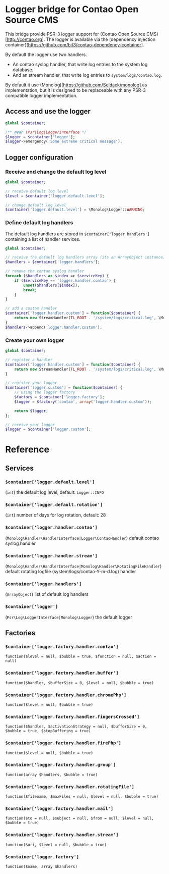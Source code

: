 Logger bridge for Contao Open Source CMS
========================================

This bridge provide PSR-3 logger support for (Contao Open Source CMS)[http://contao.org].
The logger is available via the (dependency injection container)[https://github.com/bit3/contao-dependency-container].

By default the logger use two handlers.
* An contao syslog handler, that write log entries to the system log database.
* And an stream handler, that write log entries to `system/logs/contao.log`.

By default it use (Monolog)[https://github.com/Seldaek/monolog] as implementation, but it is designed to be replaceable with any PSR-3 compatible logger implementation.

Access and use the logger
-----------------

```php
global $container;

/** @var \Psr\Log\LoggerInterface */
$logger = $container['logger'];
$logger->emergency('Some extreme critical message');
```

Logger configuration
--------------------

### Receive and change the default log level

```php
global $container;

// receive default log level
$level = $container['logger.default.level'];

// change default log level
$container['logger.default.level'] = \Monolog\Logger::WARNING;
```

### Define default log handlers

The default log handlers are stored in `$container['logger.handlers']` containing a list of handler services.

```php
global $container;

// receive the default log handlers array (its an ArrayObject instance)
$handlers = $container['logger.handlers'];

// remove the contao syslog handler
foreach ($handlers as $index => $serviceKey) {
	if ($serviceKey == 'logger.handler.contao') {
		unset($handlers[$index]);
		break;
	}
}

// add a custom handler
$container['logger.handler.custom'] = function($container) {
	return new StreamHandler(TL_ROOT . '/system/logs/critical.log', \Monolog\Logger::CRITICAL);
}
$handlers->append('logger.handler.custom');
```

### Create your own logger

```php
global $container;

// register a handler
$container['logger.handler.custom'] = function($container) {
	return new StreamHandler(TL_ROOT . '/system/logs/critical.log', \Monolog\Logger::CRITICAL);
}

// register your logger
$container['logger.custom'] = function($container) {
	// using the logger factory
	$factory = $container['logger.factory'];
	$logger = $factory('contao', array('logger.handler.custom'));

	return $logger;
};

// receive your logger
$logger = $container['logger.custom'];
```

Reference
=========

Services
--------

### `$container['logger.default.level']`
(`int`) the default log level, default: `Logger::INFO`

### `$container['logger.default.rotation']`
(`int`) number of days for log rotation, default: 28

### `$container['logger.handler.contao']`
(`Monolog\Handler\HandlerInterface|Logger\ContaoHandler`) default contao syslog handler

### `$container['logger.handler.stream']`
(`Monolog\Handler\HandlerInterface|Monolog\Handler\RotatingFileHandler`) default rotating logfile (system/logs/contao-Y-m-d.log) handler

### `$container['logger.handlers']`
(`ArrayObject`) list of default log handlers

### `$container['logger']`
(`Psr\Log\LoggerInterface|Monolog\Logger`) the default logger

Factories
---------

### `$container['logger.factory.handler.contao']`
`function($level = null, $bubble = true, $function = null, $action = null)`

### `$container['logger.factory.handler.buffer']`
`function($handler, $bufferSize = 0, $level = null, $bubble = true)`

### `$container['logger.factory.handler.chromePhp']`
`function($level = null, $bubble = true)`

### `$container['logger.factory.handler.fingersCrossed']`
`function($handler, $activationStrategy = null, $bufferSize = 0, $bubble = true, $stopBuffering = true)`

### `$container['logger.factory.handler.firePhp']`
`function($level = null, $bubble = true)`

### `$container['logger.factory.handler.group']`
`function(array $handlers, $bubble = true)`

### `$container['logger.factory.handler.rotatingFile']`
`function($filename, $maxFiles = null, $level = null, $bubble = true)`

### `$container['logger.factory.handler.mail']`
`function($to = null, $subject = null, $from = null, $level = null, $bubble = true)`

### `$container['logger.factory.handler.stream']`
`function($uri, $level = null, $bubble = true)`

### `$container['logger.factory']`
`function($name, array $handlers)`